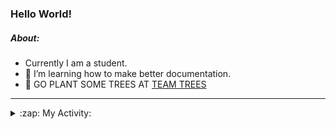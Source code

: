 ### Hello World!

##### About:
- Currently I am a student.
- 🌱 I’m learning how to make better documentation.
- 🌱 GO PLANT SOME TREES AT [TEAM TREES](https://teamtrees.org/)

---
<details>
  <summary>:zap: My Activity:</summary>
  
<!--START_SECTION:waka-->
![Code Time](http://img.shields.io/badge/Code%20Time-1%2C136%20hrs%207%20mins-blue)

**I'm a Night 🦉** 

```text
🌞 Morning                1400 commits        ██░░░░░░░░░░░░░░░░░░░░░░░   09.19 % 
🌆 Daytime                5396 commits        █████████░░░░░░░░░░░░░░░░   35.42 % 
🌃 Evening                4399 commits        ███████░░░░░░░░░░░░░░░░░░   28.88 % 
🌙 Night                  4038 commits        ███████░░░░░░░░░░░░░░░░░░   26.51 % 
```
📅 **I'm Most Productive on Wednesday** 

```text
Monday                   2292 commits        ████░░░░░░░░░░░░░░░░░░░░░   15.05 % 
Tuesday                  1983 commits        ███░░░░░░░░░░░░░░░░░░░░░░   13.02 % 
Wednesday                3516 commits        ██████░░░░░░░░░░░░░░░░░░░   23.08 % 
Thursday                 1900 commits        ███░░░░░░░░░░░░░░░░░░░░░░   12.47 % 
Friday                   1481 commits        ██░░░░░░░░░░░░░░░░░░░░░░░   09.72 % 
Saturday                 1351 commits        ██░░░░░░░░░░░░░░░░░░░░░░░   08.87 % 
Sunday                   2710 commits        ████░░░░░░░░░░░░░░░░░░░░░   17.79 % 
```


📊 **This Week I Spent My Time On** 

```text
🔥 Editors: 
VS Code                  29 mins             █████████████████████████   100.00 % 

🐱‍💻 Projects: 
CSF22                    20 mins             █████████████████░░░░░░░░   68.67 % 
praise                   9 mins              ████████░░░░░░░░░░░░░░░░░   31.33 % 
```


 Last Updated on 22/06/2023 19:07:47 UTC
<!--END_SECTION:waka-->
</details>

